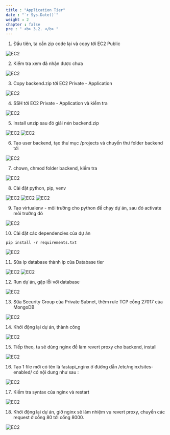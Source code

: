 ```yaml
---
title : "Application Tier"
date : "`r Sys.Date()`"
weight : 2
chapter : false
pre : " <b> 3.2. </b> "
---
```


1. Đầu tiên, ta cần zip code lại và copy tới EC2 Public

![EC2](/images/302/001.png)

2. Kiểm tra xem đã nhận được chưa

![EC2](/images/302/002.png)

3. Copy backend.zip tới EC2 Private - Application

![EC2](/images/302/003.png)

4. SSH tới EC2 Private - Application và kiểm tra

![EC2](/images/302/004.png)

5. Install unzip sau đó giải nén backend.zip

![EC2](/images/302/005.png)
![EC2](/images/302/006.png)

6. Tạo user backend, tạo thư mục /projects và chuyển thư folder backend tới

![EC2](/images/302/008.png)

7. chown, chmod folder backend, kiểm tra

![EC2](/images/302/009.png)

8. Cài đặt python, pip, venv

![EC2](/images/302/010.png)
![EC2](/images/302/011.png)
![EC2](/images/302/012.png)

9. Tạo virtualenv - môi trường cho python để chạy dự án, sau đó activate môi trường đó

![EC2](/images/302/014.png)

10. Cài đặt các dependencies của dự án 

```
pip install -r requirements.txt
```

![EC2](/images/302/015.png)


11. Sửa ip database thành ip của Database tier

![EC2](/images/302/017.png)
![EC2](/images/302/016.png)


12. Run dự án, gặp lỗi với database

![EC2](/images/302/018.png)

13. Sửa Security Group của Private Subnet, thêm rule TCP cổng 27017 của MongoDB

![EC2](/images/302/025.png)

14. Khởi động lại dự án, thành công 

![EC2](/images/302/019.png)

15. Tiếp theo, ta sẽ dùng nginx để làm revert proxy cho backend, install

![EC2](/images/302/020.png)

16. Tạo 1 file mới có tên là fastapi_nginx ở đường dẫn /etc/nginx/sites-enabled/ có nội dung như sau :

![EC2](/images/302/021.png)

17. Kiểm tra syntax của nginx và restart 

![EC2](/images/302/022.png)

18. Khởi động lại dự án, giờ nginx sẽ làm nhiệm vụ revert proxy, chuyển các request ở cổng 80 tới cổng 8000.

![EC2](/images/302/024.png)